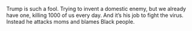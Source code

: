 Trump is such a fool. Trying to invent a domestic enemy, but we already have one, killing 1000 of us every day. And it’s his job to fight the virus. Instead he attacks moms and blames Black people.
